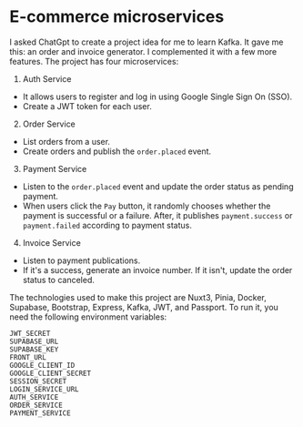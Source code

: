 # E-commerce microservices
I asked ChatGpt to create a project idea for me to learn Kafka. It gave me this: an order and invoice generator. I complemented it with a few more features. The project has four microservices:
1. Auth Service
- It allows users to register and log in using Google Single Sign On (SSO).
- Create a JWT token for each user.
2. Order Service
- List orders from a user.
- Create orders and publish the `order.placed` event.
3. Payment Service
- Listen to the `order.placed` event and update the order status as pending payment.
- When users click the `Pay` button, it randomly chooses whether the payment is successful or a failure. After, it publishes `payment.success` or `payment.failed` according to payment status.
4. Invoice Service
- Listen to payment publications.
- If it's a success, generate an invoice number. If it isn't, update the order status to canceled.
	
The technologies used to make this project are Nuxt3, Pinia, Docker, Supabase, Bootstrap, Express, Kafka, JWT, and Passport. To run it, you need the following environment variables:
```
JWT_SECRET
SUPABASE_URL
SUPABASE_KEY
FRONT_URL
GOOGLE_CLIENT_ID
GOOGLE_CLIENT_SECRET
SESSION_SECRET
LOGIN_SERVICE_URL
AUTH_SERVICE
ORDER_SERVICE
PAYMENT_SERVICE
```
